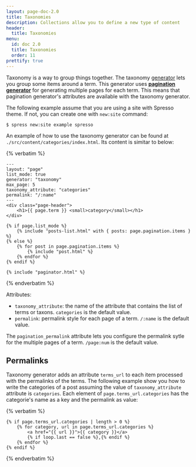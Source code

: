 ```yaml
---
layout: page-doc-2.0
title: Taxonomies
description: Collections allow you to define a new type of content
header:
  title: Taxonomies
menu:
  id: doc 2.0
  title: Taxonomies
  order: 11
prettify: true
---
```

Taxonomy is a way to group things together. The taxonomy [generator](/docs/developers/generators)
lets you group some items around a term. This generator uses **[pagination generator](/docs/pagination)** 
for generating multiple pages for each term. This means that pagination generator's attributes
are available with the taxonomy generator.

The following example assume that you are using a site with Spresso theme. If not, you
can create one with `new:site` command:

```
$ spress new:site example spresso
```
An example of how to use the taxonomy generator can be found at `./src/content/categories/index.html`.
Its content is simitar to below:

{% verbatim %}
```
---
layout: "page"
list_mode: true
generator: "taxonomy"
max_page: 5
taxonomy_attribute: "categories"
permalink: "/:name"
---
<div class="page-header">
    <h1>{{ page.term }} <small>category</small></h1>
</div>

{% if page.list_mode %}
    {% include "posts-list.html" with { posts: page.pagination.items } %}
{% else %}
    {% for post in page.pagination.items %}
        {% include "post.html" %}
    {% endfor %}
{% endif %}

{% include "paginator.html" %}
```
{% endverbatim %}

Attributes:

* `taxonomy_attribute`: the name of the attribute that contains the list of terms or taxons. `categories` is the default value.
* `permalink`: permalink style for each page of a term. `/:name` is the default value.

The `pagination_permalink` attribute lets you configure the permalink sytle for the multiple pages of a term. `/page:num` is the default value.

## Permalinks

Taxonomy generator adds an attribute `terms_url` to each item processed with the permalinks of the terms.
The following example show you how to write the categories of a post assuming the value of `taxonomy_attribute`
attribute is `categories`. Each element of `page.terms_url.categories` has the categorie's name as a key and the
permalink as value:

{% verbatim %}
```
{% if page.terms_url.categories | length > 0 %}
	{% for category, url in page.terms_url.categories %}
	    <a href="{{ url }}">{{ category }}</a>
	    {% if loop.last == false %},{% endif %} 
	{% endfor %}
{% endif %}
```
{% endverbatim %}
